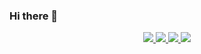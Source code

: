 ### Hi there 👋


<p align="center">
  <a href="https://github.com/mackcoding">
    <img src="http://github-profile-summary-cards.vercel.app/api/cards/profile-details?username=mackcoding&theme=transparent" />
  </a>
  <a href="https://github.com/mackcoding">
    <img src="https://github-readme-streak-stats.herokuapp.com/?user=mackcoding&hide_border=true&card_width=338&theme=transparent" />
  </a>
  <a href="https://github.com/mackcoding">
    <img src="http://github-profile-summary-cards.vercel.app/api/cards/stats?username=mackcoding&theme=transparent" />
  </a>
  <a href="https://github.com/mackcoding">
    <img src="https://github-readme-stats.vercel.app/api/top-langs/?username=mackcoding&langs_count=10&exclude_repo=&hide=jupyter%20notebook,vim%20script,cmake,makefile,batchfile,emacs%20lisp,css,html&card_width=699&hide_border=true&theme=transparent" />
  </a>
</p>


<!--

Here are some ideas to get you started:

- 🔭 I’m currently working on ...
- 🌱 I’m currently learning ...
- 👯 I’m looking to collaborate on ...
- 🤔 I’m looking for help with ...
- 💬 Ask me about ...
- 📫 How to reach me: ...
- 😄 Pronouns: ...
- ⚡ Fun fact: ...
-->
